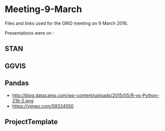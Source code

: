 # Meeting-9-March
Files and links used for the GRiD meeting on 9 March 2016.

Presentations were on : 

## STAN
## GGVIS


## Pandas
* http://blog.datacamp.com/wp-content/uploads/2015/05/R-vs-Python-216-2.png
* https://vimeo.com/59324550

## ProjectTemplate 
